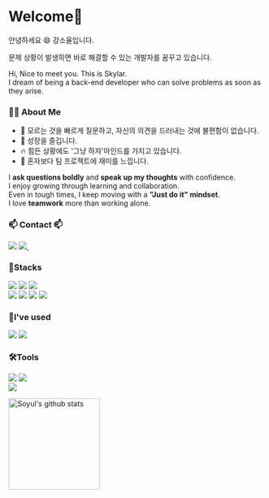 <h1> Welcome👋 </h1>
<p>
  안녕하세요 😄 강소율입니다.   
  
  문제 상황이 발생하면 바로 해결할 수 있는 개발자를 꿈꾸고 있습니다.   

  Hi, Nice to meet you. This is Skylar.  
  I dream of being a back-end developer who can solve problems as soon as they arise.
</p>

### 👩‍💻 About Me

- 💬 모르는 것을 빠르게 질문하고, 자신의 의견을 드러내는 것에 불편함이 없습니다.  
- 🌱 성장을 즐깁니다.
- 🔥 힘든 상황에도 '그냥 하자'마인드를 가지고 있습니다.  
- 🤝 혼자보다 팀 프로젝트에 재미를 느낍니다.
  
I **ask questions boldly** and **speak up my thoughts** with confidence.  
I enjoy growing through learning and collaboration.   
Even in tough times, I keep moving with a **"Just do it" mindset**.  
I love **teamwork** more than working alone.  

<h3>📫 Contact 📫</h3>
<div>
  <img src="https://img.shields.io/badge/soyul9280-D14836?style=for-the-badge&logo=gmail&logoColor=white"/></a>
  <a href="https://soyulia.hashnode.dev/">
    <img
      src="https://img.shields.io/badge/Hashnode-2962FF?style=for-the-badge&logo=hashnode&logoColor=white"/>&nbsp
  </a>
</div>

<div>
<h3>💪Stacks</h3>
 <img src="https://img.shields.io/badge/springboot-6DB33F?style=for-the-badge&logo=springboot&logoColor=white">
 <img src="https://img.shields.io/badge/spring-%236DB33F.svg?style=for-the-badge&logo=spring&logoColor=white">
 <img src="https://img.shields.io/badge/java-%23ED8B00.svg?style=for-the-badge&logo=openjdk&logoColor=white"><br>
 <img src="https://img.shields.io/badge/-Swagger-%23Clojure?style=for-the-badge&logo=swagger&logoColor=white">
 <img src="https://img.shields.io/badge/springjpa-%236DB33F.svg?style=for-the-badge&logo=spring&logoColor=white">
 <img src="https://img.shields.io/badge/postgres-%23316192.svg?style=for-the-badge&logo=postgresql&logoColor=white">
<img src="https://img.shields.io/badge/git-F05032?style=for-the-badge&logo=git&logoColor=white">
</div>

<div>
<h3>🌱I've used</h3>
<img src="https://img.shields.io/badge/railway-0B0D0E?style=for-the-badge&logo=railway&logoColor=white">
<img src="https://img.shields.io/badge/mysql-4479A1?style=for-the-badge&logo=mysql&logoColor=white"><br>
</div>

<div>
<h3>🛠️Tools</h3>
<img src="https://img.shields.io/badge/github-181717?style=for-the-badge&logo=github&logoColor=white">
<img src="https://img.shields.io/badge/notion-000000?style=for-the-badge&logo=notion&logoColor=white"><br>
<img src="https://img.shields.io/badge/figma-F24E1E?style=for-the-badge&logo=figma&logoColor=white">
</div>

<a href="https://github.com/soyul9280"><img align="center" style="height:180px" src="https://github-readme-stats.vercel.app/api?username=soyul9280&show_icons=true&include_all_commits=true&hide_border=true" alt="Soyul's github stats" /></a>
